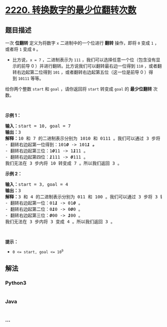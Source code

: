 # [2220. 转换数字的最少位翻转次数](https://leetcode-cn.com/problems/minimum-bit-flips-to-convert-number)

## 题目描述

<!-- 这里写题目描述 -->

<p>一次 <strong>位翻转</strong>&nbsp;定义为将数字&nbsp;<code>x</code>&nbsp;二进制中的一个位进行 <strong>翻转</strong>&nbsp;操作，即将&nbsp;<code>0</code>&nbsp;变成&nbsp;<code>1</code>&nbsp;，或者将&nbsp;<code>1</code>&nbsp;变成&nbsp;<code>0</code>&nbsp;。</p>

<ul>
	<li>比方说，<code>x = 7</code>&nbsp;，二进制表示为&nbsp;<code>111</code>&nbsp;，我们可以选择任意一个位（包含没有显示的前导 0 ）并进行翻转。比方说我们可以翻转最右边一位得到&nbsp;<code>110</code>&nbsp;，或者翻转右边起第二位得到&nbsp;<code>101</code>&nbsp;，或者翻转右边起第五位（这一位是前导 0 ）得到&nbsp;<code>10111</code>&nbsp;等等。</li>
</ul>

<p>给你两个整数&nbsp;<code>start</code> 和&nbsp;<code>goal</code>&nbsp;，请你返回将&nbsp;<code>start</code>&nbsp;转变成&nbsp;<code>goal</code>&nbsp;的&nbsp;<strong>最少位翻转</strong>&nbsp;次数。</p>

<p>&nbsp;</p>

<p><strong>示例 1：</strong></p>

<pre>
<b>输入：</b>start = 10, goal = 7
<b>输出：</b>3
<b>解释：</b>10 和 7 的二进制表示分别为 1010 和 0111 。我们可以通过 3 步将 10 转变成 7 ：
- 翻转右边起第一位得到：101<strong><em>0</em></strong> -&gt; 101<strong><em>1 。</em></strong>
- 翻转右边起第三位：1<strong><em>0</em></strong>11 -&gt; 1<strong><em>1</em></strong>11 。
- 翻转右边起第四位：<strong><em>1</em></strong>111 -&gt; <strong><em>0</em></strong>111 。
我们无法在 3 步内将 10 转变成 7 。所以我们返回 3 。</pre>

<p><strong>示例 2：</strong></p>

<pre>
<b>输入：</b>start = 3, goal = 4
<b>输出：</b>3
<b>解释：</b>3 和 4 的二进制表示分别为 011 和 100 。我们可以通过 3 步将 3 转变成 4 ：
- 翻转右边起第一位：01<strong><em>1</em></strong> -&gt; 01<em><strong>0 </strong></em>。
- 翻转右边起第二位：0<strong><em>1</em></strong>0 -&gt; 0<strong><em>0</em></strong>0 。
- 翻转右边起第三位：<strong><em>0</em></strong>00 -&gt; <strong><em>1</em></strong>00 。
我们无法在 3 步内将 3 变成 4 。所以我们返回 3 。
</pre>

<p>&nbsp;</p>

<p><strong>提示：</strong></p>

<ul>
	<li><code>0 &lt;= start, goal &lt;= 10<sup>9</sup></code></li>
</ul>


## 解法

<!-- 这里可写通用的实现逻辑 -->

<!-- tabs:start -->

### **Python3**

<!-- 这里可写当前语言的特殊实现逻辑 -->

```python

```

### **Java**

<!-- 这里可写当前语言的特殊实现逻辑 -->

```java

```

### **...**

```

```

<!-- tabs:end -->
